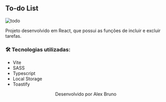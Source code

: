 ## To-do List

![todo](https://user-images.githubusercontent.com/57117620/200092695-30a7d8c1-4d6d-43b3-8cd1-0e1eeaf987ca.gif)

Projeto desenvolvido em React, que possui as funções de incluir e excluir tarefas.

### 🛠️ Tecnologias utilizadas:

* Vite
* SASS
* Typescript
* Local Storage
* Toastify

<p align="center">Desenvolvido por Alex Bruno</p>
